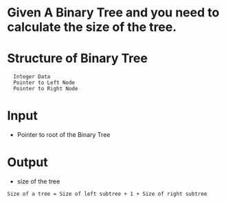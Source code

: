 # Given A Binary Tree and you need to calculate the size of the tree.

# Structure of Binary Tree

```
  Integer Data
  Pointer to Left Node
  Pointer to Right Node
```

# Input

- Pointer to root of the Binary Tree

# Output

- size of the tree

 ```
Size of a tree = Size of left subtree + 1 + Size of right subtree
```
